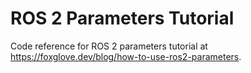 # ROS 2 Parameters Tutorial

Code reference for ROS 2 parameters tutorial at https://foxglove.dev/blog/how-to-use-ros2-parameters.
